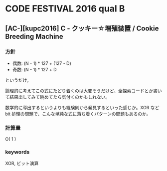 # CODE FESTIVAL 2016 qual B

## [AC-][kupc2016] C - クッキー☆増殖装置 / Cookie Breeding Machine

### 方針

* 偶数: (N - 1) * 127 + (127 - D)
* 奇数: (N - 1) * 127 + D

というだけ。

論理的に考えてこの式にたどり着くのは大変そうだけど、全探索コードとか書いて結果出してみて眺めてたら気付くのかもしれない。

数学的に導出するというよりも経験則から発見するといった感じか。XOR など bit 処理の問題で、こんな単純な式に落ち着くパターンの問題もあるのか。


### 計算量

O( 1 )


### keywords

XOR, ビット演算

